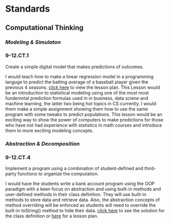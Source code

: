 # Standards

## Computational Thinking

### *Modeling & Simulaton* 

### 9-12.CT.1
Create a simple digital
model that makes
predictions of outcomes.

I would teach how to make a linear regression model in a programming languge to predict the batting average of a baseball player given the previous 4 seasons. [click here](https://github.com/hunter-teacher-cert/reg_assignments-SAYbaw/blob/main/FinalProjectSabaughSpring22/AWK_LessonPlan.pdf) to view the lesson plan. This Lesson would be an introduction to statistical modeling using one of the most most fundemntal prediction formulas used in in business, data sciene and machine learning, the latter two being hot topics in CS currently. I would them make a simple assignment showing them how to use the same program with some tweaks to predict populations. This lesson would be an exciting way to show the power of computers to make predictions for those who have not had experience with statistics in math courses and introduce them to more exciting modeling concepts.

### *Abstraction & Decomposition*
### 9-12.CT.4
Implement a program
using a combination of
student-defined and
third-party functions to
organize the
computation.

I would have the students write a bank account program using the OOP paradigm with a keen focus on abstraction and using built-in methods and user-defined methods in their class definition. They will use built-in methods to store data and retrieve data. Also, the abstraction concepts of method overriding will be enforced as students will need to override the built-in toString() method to hide their data. [click here](https://github.com/hunter-teacher-cert/cohort-3-summer-work-SAYbaw/blob/master/methods/11_lessons/lesson_01/account/AccountSolution.java) to see the solution for the class definition or [here](https://github.com/hunter-teacher-cert/cohort-3-summer-work-SAYbaw/blob/master/methods/11_lessons/lesson_01/lesson_01.pdf) for a lesson plan.
